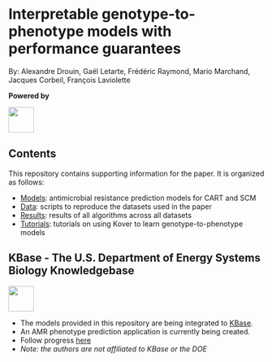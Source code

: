 # Interpretable genotype-to-phenotype models with performance guarantees
By: Alexandre Drouin, Gaël Letarte, Frédéric Raymond, Mario Marchand, Jacques Corbeil, François Laviolette

**Powered by**

<a href="https://github.com/aldro61/kover"><img src="http://graal.ift.ulaval.ca/adrouin/kover.png" height="50" /></a>


## Contents

This repository contains supporting information for the paper. It is organized as follows:

* [Models](./models): antimicrobial resistance prediction models for CART and SCM
* [Data](./data): scripts to reproduce the datasets used in the paper
* [Results](./results): results of all algorithms across all datasets
* [Tutorials](https://aldro61.github.io/kover/doc_tutorials.html): tutorials on using Kover to learn genotype-to-phenotype models


## KBase - The U.S. Department of Energy Systems Biology Knowledgebase
<a href="https://kbase.us/"><img src="https://kbase.us/wp-content/uploads/2016/09/Kbase_Logo_newWeb.png" height="50" /></a>

* The models provided in this repository are being integrated to [KBase](https://kbase.us/).
* An AMR phenotype prediction application is currently being created.
* Follow progress [here](https://github.com/aldro61/kb_kover_amr)
* *Note: the authors are not affiliated to KBase or the DOE*
